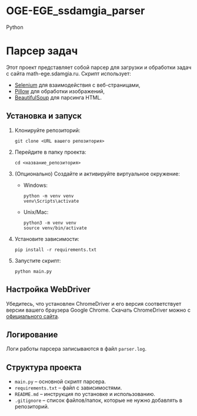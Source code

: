 # OGE-EGE_ssdamgia_parser
Python

# Парсер задач

Этот проект представляет собой парсер для загрузки и обработки задач с сайта math-ege.sdamgia.ru. Скрипт использует:
- [Selenium](https://www.selenium.dev/) для взаимодействия с веб-страницами,
- [Pillow](https://python-pillow.org/) для обработки изображений,
- [BeautifulSoup](https://www.crummy.com/software/BeautifulSoup/) для парсинга HTML.

## Установка и запуск

1. Клонируйте репозиторий:
   ```
   git clone <URL вашего репозитория>
   ```

2. Перейдите в папку проекта:
   ```
   cd <название_репозитория>
   ```

3. (Опционально) Создайте и активируйте виртуальное окружение:
   - Windows:
     ```
     python -m venv venv
     venv\Scripts\activate
     ```
   - Unix/Mac:
     ```
     python3 -m venv venv
     source venv/bin/activate
     ```

4. Установите зависимости:
   ```
   pip install -r requirements.txt
   ```

5. Запустите скрипт:
   ```
   python main.py
   ```

## Настройка WebDriver

Убедитесь, что установлен ChromeDriver и его версия соответствует версии вашего браузера Google Chrome. Скачать ChromeDriver можно с [официального сайта](https://chromedriver.chromium.org/downloads).

## Логирование

Логи работы парсера записываются в файл `parser.log`.

## Структура проекта

- `main.py` – основной скрипт парсера.
- `requirements.txt` – файл с зависимостями.
- `README.md` – инструкция по установке и использованию.
- `.gitignore` – список файлов/папок, которые не нужно добавлять в репозиторий.

